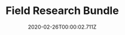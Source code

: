 ---
templateKey: blog-post
featuredpost: false
date: 2020-02-26T00:00:02.711Z
featuredimage: /img/Field_Research_Bundle.png
title: Field Research Bundle
description: Bulletin Board
count: 4 out of 4
reward: Recycling Machine (1)
tags:
  - Purple Mushroom
  - Nautilus Shell
  - Chub
  - Frozen Geode
  - bundle
  - Bulletin Board
---